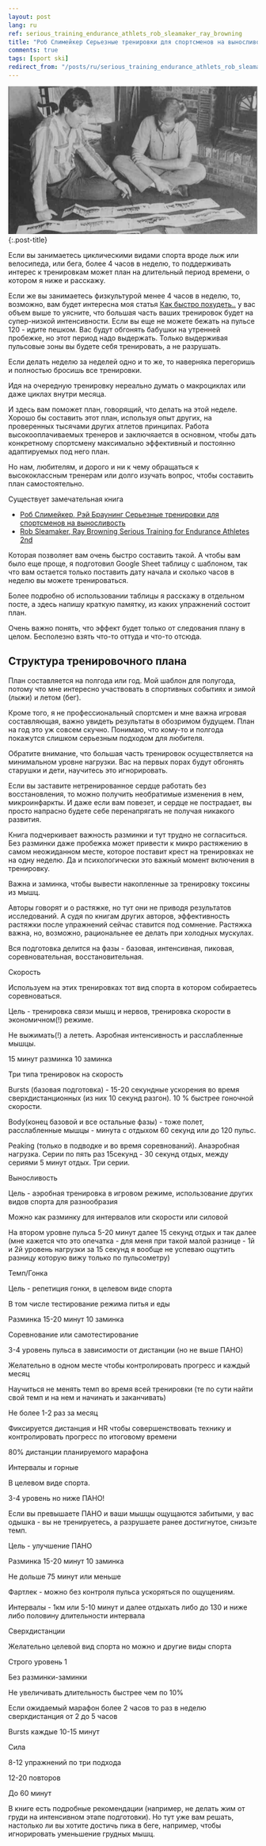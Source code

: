```yaml
---
layout: post
lang: ru
ref: serious_training_endurance_athlets_rob_sleamaker_ray_browning
title: "Роб Слимейкер Серьезные тренировки для спортсменов на выносливость"
comments: true
tags: [sport ski]
redirect_from: "/posts/ru/serious_training_endurance_athlets_rob_sleamaker_ray_browning/"
---
```

![](/images/serious_planning.png){:.post-title}

Если вы занимаетесь циклическими видами спорта вроде лыж или велосипеда, или бега,
более 4 часов в неделю, то поддерживать интерес к тренировкам может план
на длительный период времени, о котором я ниже и расскажу.

Если же вы занимаетесь физкультурой менее 4 часов в неделю, то, возможно,
вам будет интересна моя статья [Как быстро похудеть..](/posts/ru/fitness_wellness_life.html)
у вас объем выше то уясните, что большая часть ваших тренировок будет на супер-низкой интенсивности. Если вы еще не можете бежать на пульсе 120 - идите пешком. Вас будут обгонять бабушки на утренней пробежке, но этот период надо выдержать. Только выдерживая пульсовые зоны вы будете себя тренировать, а не разрушать. 

Если делать неделю за неделей одно и то же, то наверняка 
перегоришь и полностью бросишь все тренировки.

Идя на очередную тренировку нереально думать о макроциклах или даже циклах внутри 
месяца. 

И здесь вам поможет план, говорящий, что делать на этой неделе.
Хорошо бы составить этот план, используя опыт других, на проверенных тысячами других 
атлетов принципах. Работа высокооплачиваемых тренеров и заключяается в основном, 
чтобы дать конкретному спортсмену максимально эффективный и постоянно адаптируемых под
него план.

Но нам, любителям, и дорого и ни к чему обращаться к высококлассным тренерам или долго 
изучать вопрос, чтобы составить план самостоятельно.

Существует замечательная книга
* [Роб Слимейкер, Рэй Браунинг Серьезные тренировки для спортсменов на выносливость](https://www.ozon.ru/context/detail/id/142772738/)
* [Rob Sleamaker, Ray Browning Serious Training for Endurance Athletes 2nd](https://www.amazon.com/Serious-Training-Endurance-Athletes-2nd/dp/0873226445) 

Которая позволяет вам очень быстро составить такой.
А чтобы вам было еще проще, я подготовил Google Sheet таблицу с шаблоном, так
что вам остается только поставить дату начала и сколько часов в неделю вы можете тренироваться.

Более подробно об использовании таблицы я расскажу в отдельном посте, а здесь напишу 
краткую памятку, из каких упражнений состоит план.

Очень важно понять, что эффект будет только от следования плану в целом.
Бесполезно взять что-то оттуда и что-то отсюда.  

## Структура тренировочного плана

План составляется на полгода или год.
Мой шаблон для полугода, потому что мне интересно участвовать в спортивных
событиях и зимой (лыжи) и летом (бег).

Кроме того, я не профессиональный спортсмен и мне важна игровая составляющая,
важно увидеть результаты в обозримом будущем.
План на год это уж совсем скучно. Понимаю, что кому-то и полгода покажутся
слишком серьезным подходом для любителя.

Обратите внимание, что большая часть тренировок осуществляется на минимальном уровне 
нагрузки.
Вас на первых порах будут обгонять старушки и дети, научитесь это игнорировать.

Если вы заставите нетренированное сердце работать без 
восстановления, то можно получить необратимые изменения в нем, микроинфаркты. 
И даже если вам повезет, и сердце не пострадает, вы просто напрасно будете себе 
перенапрягать не получая никакого развития. 

Книга подчеркивает важность разминки и тут трудно не согласиться. Без разминки даже пробежка может привести к микро растяжению в самом неожиданном месте, которое поставит крест на тренировках не на одну неделю. Да и психологически это важный момент включения в тренировку. 

 

Важна и заминка, чтобы вывести накопленные за тренировку токсины из мышц. 

 

Авторы говорят и о растяжке, но тут они не приводя результатов исследований. А судя по книгам других авторов, эффективность растяжки после упражнений сейчас ставится под сомнение. Растяжка важна, но, возможно, рациональнее ее делать при холодных мускулах. 

 

Вся подготовка делится на фазы - базовая, интенсивная, пиковая, соревновательная, восстановительная. 

 

Скорость 

Используем на этих тренировках тот вид спорта в котором собираетесь соревноваться. 

Цель - тренировка связи мышц и нервов, тренировка скорости в экономичном(!) режиме. 

Не выжимать(!) а лететь. Аэробная интенсивность и расслабленные мышцы. 

 

15 минут разминка 10 заминка 

Три типа тренировок на скорость 

Bursts (базовая подготовка) - 15-20 секундные ускорения во время сверхдистанционных (из них 10 секунд разгон). 10 % быстрее гоночной скорости. 

Body(конец базовой и все остальные фазы) - тоже полет, расслабленные мышцы - минута с отдыхом 60 секунд или до 120 пульс. 

Peaking (только в подводке и во время соревнований). Анаэробная нагрузка. Серии по пять раз 15секунд - 30 секунд отдых, между сериями 5 минут отдых. Три серии. 

 

Выносливость 

Цель - аэробная тренировка в игровом режиме, использование других видов спорта для разнообразия 

Можно как разминку для интервалов или скорости или силовой 

На втором уровне пульса 5-20 минут далее 15 секунд отдых и так далее (мне кажется что это опечатка - для меня при такой малой разнице - 1й и 2й уровень нагрузки за 15 секунд я вообще не успеваю ощутить разницу которую вижу только по пульсометру) 

 

Темп/Гонка 

Цель - репетиция гонки, в целевом виде спорта 

В том числе тестирование режима питья и еды 

Разминка 15-20 минут 10 заминка 

Соревнование или самотестирование 

3-4 уровень пульса в зависимости от дистанции (но не выше ПАНО) 

Желательно в одном месте чтобы контролировать прогресс и каждый месяц 

Научиться не менять темп во время всей тренировки (те по сути найти свой темп и на нем и начинать и заканчивать) 

Не более 1-2 раз за месяц 

Фиксируется дистанция и HR чтобы совершенствовать технику и контролировать прогресс по итоговому времени 

80% дистанции планируемого марафона 

 

Интервалы и горные 

В целевом виде спорта. 

3-4 уровень но ниже ПАНО! 

Если вы превышаете ПАНО и ваши мышцы ощущаются забитыми, у вас одышка - вы не тренируетесь, а разрушаете ранее достигнутое, снизьте темп. 

Цель - улучшение ПАНО 

Разминка 15-20 минут 10 заминка 

Не дольше 75 минут или меньше 

Фартлек - можно без контроля пульса ускоряться по ощущениям. 

Интервалы - 1км или 5-10 минут и далее отдыхать либо до 130 и ниже либо половину длительности интервала 

 

Сверхдистанции 

Желательно целевой вид спорта но можно и другие виды спорта 

Строго уровень 1 

Без разминки-заминки 

Не увеличивать длительность быстрее чем по 10% 

Если ожидаемый марафон более 2 часов то раз в неделю сверхдистанция от 2 до 5 часов 

Bursts каждые 10-15 минут 

 

Сила 

8-12 упражнений по три подхода 

12-20 повторов 

До 60 минут 

В книге есть подробные рекомендации (например, не делать жим от груди на интенсивном этапе подготовки). Но тут уже вам решать, настолько ли вы хотите достичь пика в беге, например, чтобы игнорировать уменьшение грудных мышц. 
